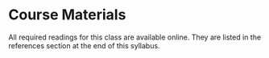 # Course Materials

All required readings for this class are available online. They
are listed in the references section at the end of this syllabus.




